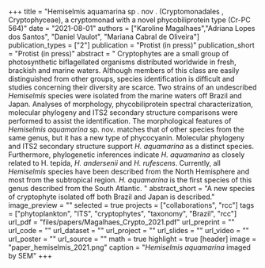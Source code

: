 +++
title = "Hemiselmis aquamarina sp . nov . (Cryptomonadales , Cryptophyceae), a cryptomonad with a novel phycobiliprotein type (Cr-PC 564)"
date = "2021-08-01"
authors = ["Karoline Magalhaes","Adriana Lopes dos Santos",  "Daniel Vaulot", "Mariana Cabral de Oliveira"]
publication_types = ["2"]
publication = "Protist (in press)"
publication_short = "Protist (in press)"
abstract = " Cryptophytes are a small group of photosynthetic biflagellated organisms distributed worldwide in fresh, brackish and marine waters. Although members of this class are easily distinguished from other groups, species identification is difficult and studies concerning their diversity are scarce. Two strains of an undescribed *Hemiselmis* species were isolated from the marine waters off Brazil and Japan. Analyses of morphology, phycobiliprotein spectral characterization, molecular phylogeny and ITS2 secondary structure comparisons were performed to assist the identification. The morphological features of *Hemiselmis aquamarina* sp. nov. matches that of other species from the same genus, but it has a new type of phycocyanin. Molecular phylogeny and ITS2 secondary structure support *H. aquamarina* as a distinct species. Furthermore, phylogenetic inferences indicate *H. aquamarina* as closely related to H. tepida, *H. andersenii* and *H. rufescens*. Currently, all *Hemiselmis* species have been described from the North Hemisphere and most from the subtropical region. *H. aquamarina* is the first species of this genus described from the South Atlantic. "
abstract_short = "A new species of cryptophyte isolated off both Brazil and Japan is described."
image_preview = ""
selected = true
projects = ["collaborations", "rcc"]
tags = ["phytoplankton", "ITS", "cryptophytes", "taxonomy", "Brazil", "rcc"]
url_pdf = "files/papers/Magalhaes_Crypto_2021.pdf"
url_preprint = ""
url_code = ""
url_dataset = ""
url_project = ""
url_slides = ""
url_video = ""
url_poster = ""
url_source = ""
math = true
highlight = true
[header]
image = "paper_hemiselmis_2021.png"
caption = "*Hemiselmis aquamarina* imaged by SEM"
+++
